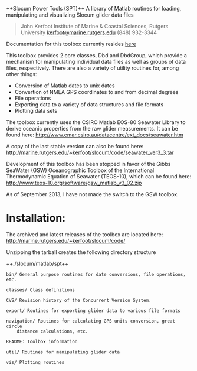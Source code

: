 ++Slocum Power Tools (SPT)++
A library of Matlab routines for loading, manipulating and visualizing Slocum 
glider data files

> John Kerfoot
> Institute of Marine & Coastal Sciences, Rutgers University
> kerfoot@marine.rutgers.edu
> (848) 932-3344

Documentation for this toolbox currently resides [here](http://rucool.marine.rutgers.edu/manuals/glider/thoughts-ideas-and-tips-for-slocum-glider-data-management)

This toolbox provides 2 core classes, Dbd and DbdGroup, which provide a
mechanism for manipulating individual data files as well as groups of data
files, respectively.  There are also a variety of utility routines for, among
other things:

+ Conversion of Matlab dates to unix dates
+ Convertion of NMEA GPS coordinates to and from decimal degrees
+ File operations
+ Exporting data to a variety of data structures and file formats
+ Plotting data sets

The toolbox currently uses the CSIRO Matlab EOS-80 Seawater Library to
derive oceanic properties from the raw glider measurements.  It can be found
here:
    http://www.cmar.csiro.au/datacentre/ext_docs/seawater.htm

A copy of the last stable version can also be found here:
    http://marine.rutgers.edu/~kerfoot/slocum/code/seawater_ver3_3.tar

Development of this toolbox has been stopped in favor of the Gibbs SeaWater
(GSW) Oceanographic Toolbox of the International Thermodynamic Equation of
Seawater (TEOS-10), which can be found here:
    http://www.teos-10.org/software/gsw_matlab_v3_02.zip

As of September 2013, I have not made the switch to the GSW toolbox.

Installation:
========

The archived and latest releases of the toolbox are located here:
    http://marine.rutgers.edu/~kerfoot/slocum/code/

Unzipping the tarball creates the following directory structure

++./slocum/matlab/spt++

    bin/ General purpose routines for date conversions, file operations, etc.

    classes/ Class definitions

    CVS/ Revision history of the Concurrent Version System.

    export/ Routines for exporting glider data to various file formats

    navigation/ Routines for calculating GPS units conversion, great circle
        distance calculations, etc.

    README: Toolbox information

    util/ Routines for manipulating glider data

    vis/ Plotting routines

